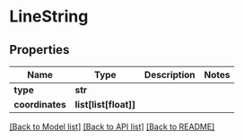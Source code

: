 # LineString

## Properties
Name | Type | Description | Notes
------------ | ------------- | ------------- | -------------
**type** | **str** |  | 
**coordinates** | **list[list[float]]** |  | 

[[Back to Model list]](../README.md#documentation-for-models) [[Back to API list]](../README.md#documentation-for-api-endpoints) [[Back to README]](../README.md)

